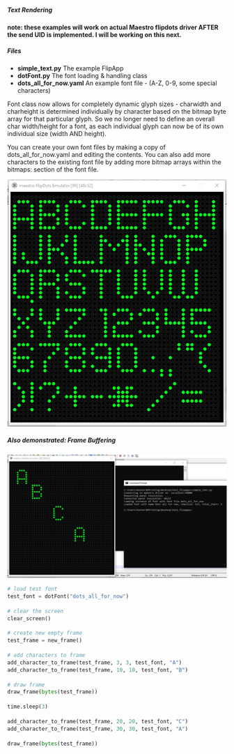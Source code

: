 
##### Text Rendering

<b>note:  these examples will work on actual Maestro flipdots driver AFTER the send UID is implemented.  I will be working on this next.</b> 

##### Files

<ul>
  <li><b>simple_text.py</b> The example FlipApp</li>
  <li><b>dotFont.py</b> The font loading & handling class</li>
  <li><b>dots_all_for_now.yaml</b> An example font file - (A-Z, 0-9, some special characters)</li>
 </ul>

<p>
  Font class now allows for completely dynamic glyph sizes - charwidth and charheight is determined individually by character based
  on the bitmap byte array for that particular glyph.  So we no longer need to define an overall char width/height for a font, as each
  individual glyph can now be of its own individual size (width AND height).
</p>

<p>
 You can create your own font files by making a copy of dots_all_for_now.yaml and editing the contents.  You can also add more characters to the existing font file by adding more bitmap arrays within the bitmaps: section of the font file.  
</p>

![FontDemo2](/Docs/images/font_demo_2.png)

##### Also demonstrated:  Frame Buffering

![FrameBufferDemo](/Docs/images/frame_buffer_demo.png)

```python
# load test font
test_font = dotFont("dots_all_for_now")

# clear the screen
clear_screen()

# create new empty frame
test_frame = new_frame()

# add characters to frame
add_character_to_frame(test_frame, 3, 3, test_font, "A")
add_character_to_frame(test_frame, 10, 10, test_font, "B")

# draw frame
draw_frame(bytes(test_frame))

time.sleep(3)

add_character_to_frame(test_frame, 20, 20, test_font, "C")
add_character_to_frame(test_frame, 30, 30, test_font, "A")

draw_frame(bytes(test_frame))
```

